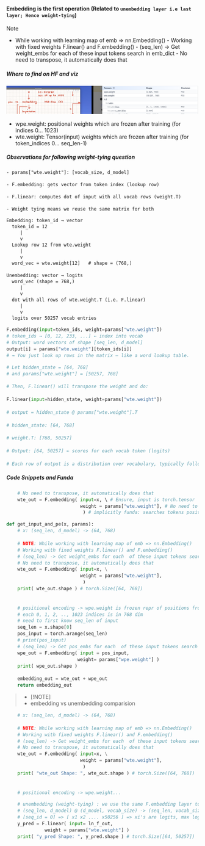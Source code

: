 #### Embedding is the first operation (Related to `unembedding layer i.e last layer; Hence weight-tying`)
> [!NOTE]
> - While working with learning map of emb => nn.Embedding()
> - Working with fixed weights F.linear() and F.embedding()
> - (seq_len) -> Get weight_embs for each  of these input tokens search in emb_dict
> - No need to transpose, it automatically does that


##### Where to find on HF and viz
![](../../images/embedding.png)
- wpe.weight: positional weights which are frozen after training (for indices 0... 1023)
- wte.weight: Tensor(input) weights which are frozen after training (for token_indices 0... seq_len-1)


##### Observations for following weight-tying question

```funda
- params["wte.weight"]: [vocab_size, d_model]

- F.embedding: gets vector from token index (lookup row)

- F.linear: computes dot of input with all vocab rows (weight.T)

- Weight tying means we reuse the same matrix for both
```

``` Mental Diagram
Embedding: token_id → vector
  token_id = 12
     |
     v
  Lookup row 12 from wte.weight
     |
     v
  word_vec = wte.weight[12]   # shape = (768,)

Unembedding: vector → logits
  word_vec (shape = 768,)
     |
     v
  dot with all rows of wte.weight.T (i.e. F.linear)
     |
     v
  logits over 50257 vocab entries

```

``` python
F.embedding(input=token_ids, weight=params["wte.weight"])
# token_ids → [0, 12, 233, ...] ← index into vocab
# Output: word vectors of shape [seq_len, d_model]
output[i] = params["wte.weight"][token_ids[i]]
# → You just look up rows in the matrix — like a word lookup table.
```


```python
# Let hidden_state = [64, 768]
# and params["wte.weight"] = [50257, 768]

# Then, F.linear() will transpose the weight and do:

F.linear(input=hidden_state, weight=params["wte.weight"])

# output = hidden_state @ params["wte.weight"].T

# hidden_state: [64, 768]

# weight.T: [768, 50257]

# Output: [64, 50257] ← scores for each vocab token (logits)

# Each row of output is a distribution over vocabulary, typically followed by F.softmax
```


##### Code Snippets and Funda

```python
    # No need to transpose, it automatically does that
    wte_out = F.embedding( input=x, \ # Ensure, input is torch.tensor
                           weight = params["wte.weight"], # No need to transpose
                            ) # implicitly funda: searches tokens position in dict and transforms
```

```python
def get_input_and_pe(x, params):
    # x: (seq_len, d_model) -> (64, 768)

    # NOTE: While working with learning map of emb => nn.Embedding()
    # Working with fixed weights F.linear() and F.embedding()
    # (seq_len) -> Get weight_embs for each  of these input tokens search in emb_dict
    # No need to transpose, it automatically does that
    wte_out = F.embedding( input=x, \
                           weight = params["wte.weight"],
                            )
    print( wte_out.shape ) # torch.Size([64, 768])


    # positional encoding -> wpe.weight is frozen repr of positions from [0, 1023]
    # each 0, 1, 2, .., 1023 indices is in 768 dim
    # need to first know seq_len of input
    seq_len = x.shape[0]
    pos_input = torch.arange(seq_len)
    # print(pos_input)
    # (seq_len) -> Get pos_embs for each  of these input tokens search in emb_dict
    wpe_out = F.embedding( input = pos_input, 
                          weight= params["wpe.weight"] )
    print( wpe_out.shape )

    embedding_out = wte_out + wpe_out
    return embedding_out
```


> - [!NOTE]
> - embedding vs unembedding comparision
```python
    # x: (seq_len, d_model) -> (64, 768)

    # NOTE: While working with learning map of emb => nn.Embedding()
    # Working with fixed weights F.linear() and F.embedding()
    # (seq_len) -> Get weight_embs for each  of these input tokens search in emb_dict
    # No need to transpose, it automatically does that
    wte_out = F.embedding( input=x, \
                           weight = params["wte.weight"],
                            )
    print( "wte_out Shape: ", wte_out.shape ) # torch.Size([64, 768])


    # positional encoding -> wpe.weight...
```


```python
    # unembedding (weight-tying) : we use the same F.embedding layer to get back to vocab_space
    # (seq_len, d_model) @ (d_model, vocab_size) -> (seq_len, vocab_size)
    # [seq_id = 0] => [ x1 x2 .... x50256 ] => xi's are logits, max logit value is pred
    y_pred = F.linear( input= ln_f_out, 
              weight = params["wte.weight"] )
    print( "y_pred Shape: ", y_pred.shape ) # torch.Size([64, 50257])
```